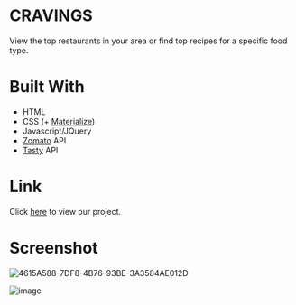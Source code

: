 # CRAVINGS

View the top restaurants in your area or find top recipes for a specific food type.

# Built With

- HTML
- CSS (+ [Materialize](https://materializecss.com/))
- Javascript/JQuery
- [Zomato](https://developers.zomato.com/api#headline1) API
- [Tasty](https://rapidapi.com/apidojo/api/tasty) API

# Link

Click [here](https://daniwhitlock.github.io/Cravings/) to view our project.

# Screenshot

![4615A588-7DF8-4B76-93BE-3A3584AE012D](https://user-images.githubusercontent.com/72775548/104136516-f273d300-5353-11eb-8ecb-f264595aa313.jpeg)

![image](https://user-images.githubusercontent.com/72768805/104146838-5cf33600-5389-11eb-8b2f-cad18aace33e.png) 
